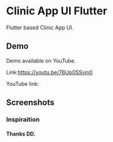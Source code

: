 # Clinic App UI Flutter

Flutter based Clinic App UI.

## Demo

Demo available on YouTube.

Link:https://youtu.be/76Up0SSvin0

YouTube link:

## Screenshots 



### Inspiraition


#### Thanks DD.

